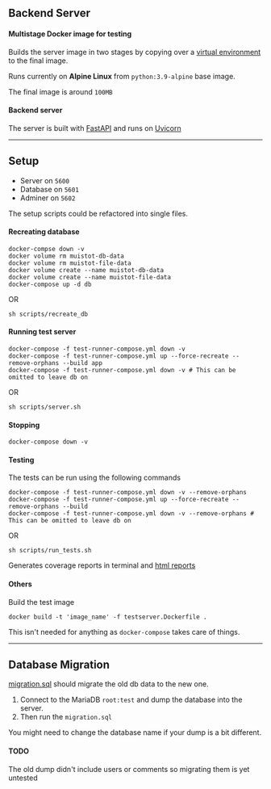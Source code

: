 ## Backend Server

#### Multistage Docker image for testing

Builds the server image in two stages by copying over
a [virtual environment](https://docs.python.org/3/library/venv.html) to the final image.

Runs currently on __Alpine Linux__ from `python:3.9-alpine` base image.

The final image is around `100MB`

#### Backend server

The server is built with [FastAPI](https://fastapi.tiangolo.com/) and runs on [Uvicorn](https://www.uvicorn.org/)

---

## Setup

- Server on `5600`
- Database on `5601`
- Adminer on `5602`

The setup scripts could be refactored into single files.

#### Recreating database

```shell
docker-compse down -v
docker volume rm muistot-db-data
docker volume rm muistot-file-data
docker volume create --name muistot-db-data
docker volume create --name muistot-file-data
docker-compose up -d db
```

OR

```shell
sh scripts/recreate_db
```

#### Running test server

```shell
docker-compose -f test-runner-compose.yml down -v
docker-compose -f test-runner-compose.yml up --force-recreate --remove-orphans --build app
docker-compose -f test-runner-compose.yml down -v # This can be omitted to leave db on
```

OR

```shell
sh scripts/server.sh
```

#### Stopping

```shell
docker-compose down -v
```

#### Testing

The tests can be run using the following commands

```shell
docker-compose -f test-runner-compose.yml down -v --remove-orphans
docker-compose -f test-runner-compose.yml up --force-recreate --remove-orphans --build
docker-compose -f test-runner-compose.yml down -v --remove-orphans # This can be omitted to leave db on
```

OR

````shell
sh scripts/run_tests.sh
````

Generates coverage reports in terminal and [html reports](./htmlcov/index.html)

#### Others

Build the test image

```shell
docker build -t 'image_name' -f testserver.Dockerfile .
```

This isn't needed for anything as `docker-compose` takes care of things.

---

## Database Migration

[migration.sql](./database/migration.sql) should migrate the old db data to the new one.

1. Connect to the MariaDB `root:test` and dump the database into the server.
2. Then run the `migration.sql`

You might need to change the database name if your dump is a bit different.

#### TODO

The old dump didn't include users or comments so migrating them is yet untested